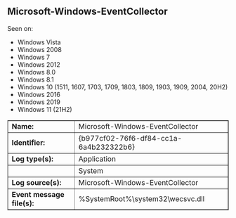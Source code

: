 ## Microsoft-Windows-EventCollector

Seen on:
* Windows Vista
* Windows 2008
* Windows 7
* Windows 2012
* Windows 8.0
* Windows 8.1
* Windows 10 (1511, 1607, 1703, 1709, 1803, 1809, 1903, 1909, 2004, 20H2)
* Windows 2016
* Windows 2019
* Windows 11 (21H2)

<table border="1" class="docutils">
  <tbody>
    <tr>
      <td><b>Name:</b></td>
      <td>Microsoft-Windows-EventCollector</td>
    </tr>
    <tr>
      <td><b>Identifier:</b></td>
      <td>{b977cf02-76f6-df84-cc1a-6a4b232322b6}</td>
    </tr>
    <tr>
      <td><b>Log type(s):</b></td>
      <td>Application</td>
    </tr>
    <tr>
      <td>&nbsp;</td>
      <td>System</td>
    </tr>
    <tr>
      <td><b>Log source(s):</b></td>
      <td>Microsoft-Windows-EventCollector</td>
    </tr>
    <tr>
      <td><b>Event message file(s):</b></td>
      <td>%SystemRoot%\system32\wecsvc.dll</td>
    </tr>
  </tbody>
</table>

&nbsp;

